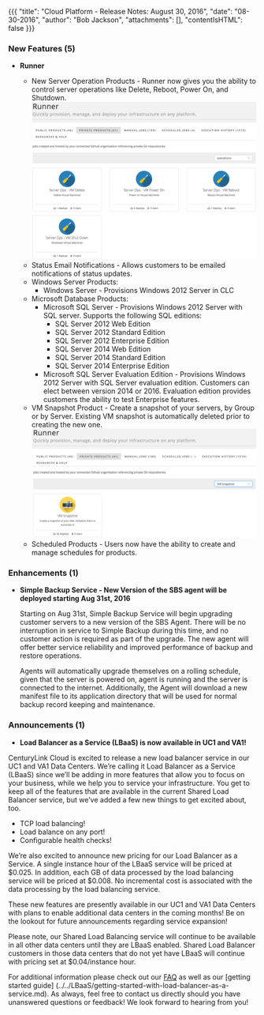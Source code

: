 {{{
"title": "Cloud Platform - Release Notes: August 30, 2016",
"date": "08-30-2016",
"author": "Bob Jackson",
"attachments": [],
"contentIsHTML": false
}}}


### New Features (5)

* __Runner__

  * New Server Operation Products - Runner now gives you the ability to control server operations like Delete, Reboot, Power On, and Shutdown.
    ![Server Operations](../../images/Runner-New-Server-Operations.png)
  * Status Email Notifications - Allows customers to be emailed notifications of status updates.
  * Windows Server Products:
    * Windows Server - Provisions Windows 2012 Server in CLC
  * Microsoft Database Products:
    * Microsoft SQL Server - Provisions Windows 2012 Server with SQL server.  Supports the following SQL editions:
      * SQL Server 2012 Web Edition
      * SQL Server 2012 Standard Edition
      * SQL Server 2012 Enterprise Edition
      * SQL Server 2014 Web Edition
      * SQL Server 2014 Standard Edition
      * SQL Server 2014 Enterprise Edition
    * Microsoft SQL Server Evaluation Edition - Provisions Windows 2012 Server with SQL Server evaluation edition.  Customers can elect between version 2014 or 2016.  Evaluation edition provides customers the ability to test Enterprise features.
  * VM Snapshot Product - Create a snapshot of your servers, by Group or by Server. Existing VM snapshot is automatically deleted prior to creating the new one.
    ![Snapshot Product](../../images/Runner-VM-Snapshot.png)
  * Scheduled Products - Users now have the ability to create and manage schedules for products.


### Enhancements (1)

* __Simple Backup Service - New Version of the SBS agent will be deployed starting Aug 31st, 2016__

  Starting on Aug 31st, Simple Backup Service will begin upgrading customer servers to a new version of the SBS Agent. There will be no interruption in service to Simple Backup during this time, and no customer action is required as part of the upgrade. The new agent will offer better service reliability and improved performance of backup and restore operations.

  Agents will automatically upgrade themselves on a rolling schedule, given that the server is powered on, agent is running and the server is connected to the internet. Additionally, the Agent will download a new manifest file to its application directory that will be used for normal backup record keeping and maintenance.


### Announcements (1)

* __Load Balancer as a Service (LBaaS) is now available in UC1 and VA1!__

CenturyLink Cloud is excited to release a new load balancer service in our UC1 and VA1 Data Centers.   We’re calling it Load Balancer as a Service (LBaaS) since we’ll be adding in more features that allow you to focus on your business, while we help you to service your infrastructure. You get to keep all of the features that are available in the current Shared Load Balancer service, but we’ve added a few new things to get excited about, too.

- TCP load balancing!
- Load balance on any port!
- Configurable health checks!

We’re also excited to announce new pricing for our Load Balancer as a Service.  A single instance hour of the LBaaS service will be priced at $0.025.  In addition, each GB of data processed by the load balancing service will be priced at $0.008.  No incremental cost is associated with the data processing by the load balancing service.

These new features are presently available in our UC1 and VA1 Data Centers with plans to enable additional data centers in the coming months!  Be on the lookout for future announcements regarding service expansion!  

Please note, our Shared Load Balancing service will continue to be available in all other data centers until they are LBaaS enabled.  Shared Load Balancer customers in those data centers that do not yet have LBaaS will continue with pricing set at $0.04/instance hour.

For additional information please check out our [FAQ](../../General/LBaaS/LBaaSFAQ.md) as well as our [getting started guide] (../../LBaaS/getting-started-with-load-balancer-as-a-service.md).  As always, feel free to contact us directly should you have unanswered questions or feedback!  We look forward to hearing from you!
